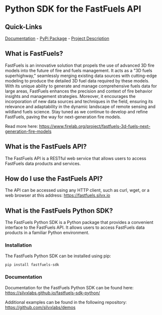 # Python SDK for the FastFuels API

## Quick-Links

[Documentation](https://silvxlabs.github.io/fastfuels-sdk-python/) - [PyPi Package](https://pypi.org/project/fastfuels-sdk/) - [Project Description](https://www.firelab.org/project/fastfuels-3d-fuels-next-generation-fire-models)

## What is FastFuels?

FastFuels is an innovative solution that propels the use of advanced 3D fire 
models into the future of fire and fuels management. It acts as a "3D fuels 
superhighway," seamlessly merging existing data sources with cutting-edge 
modeling to produce the detailed 3D fuel data required by these models. With 
its unique ability to generate and manage comprehensive fuels data for large 
areas, FastFuels enhances the precision and context of fire behavior insights 
and management strategies. Moreover, it encourages the incorporation of new 
data sources and techniques in the field, ensuring its relevance and 
adaptability in the dynamic landscape of remote sensing and wildland fuels 
science. Stay tuned as we continue to develop and refine FastFuels, paving the 
way for next-generation fire models.

Read more here: https://www.firelab.org/project/fastfuels-3d-fuels-next-generation-fire-models

## What is the FastFuels API?

The FastFuels API is a RESTful web service that allows users to access
FastFuels data products and services.

## How do I use the FastFuels API?

The API can be accessed using any HTTP client, such as curl, wget, or a 
web browser at this address: https://fastfuels.silvx.io

## What is the FastFuels Python SDK?

The FastFuels Python SDK is a Python package that provides a convenient
interface to the FastFuels API. It allows users to access FastFuels data
products in a familiar Python environment.

### Installation

The FastFuels Python SDK can be installed using pip:

```bash
pip install fastfuels-sdk
```

### Documentation

Documentation for the FastFuels Python SDK can be found here: https://silvxlabs.github.io/fastfuels-sdk-python/

Additional examples can be found in the following repository: https://github.com/silvxlabs/demos
